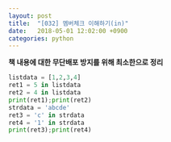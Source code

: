 ```yaml
---
layout: post
title:  "[032] 멤버체크 이해하기(in)"
date:   2018-05-01 12:02:00 +0900
categories: python
---
```

**책 내용에 대한 무단배포 방지를 위해 최소한으로 정리**

```python
listdata = [1,2,3,4]
ret1 = 5 in listdata
ret2 = 4 in listdata
print(ret1);print(ret2)
strdata = 'abcde'
ret3 = 'c' in strdata
ret4 = '1' in strdata
print(ret3);print(ret4)
```


